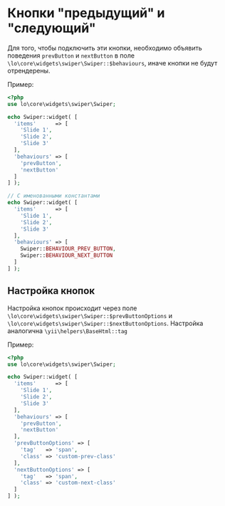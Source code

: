 # Кнопки "предыдущий" и "следующий"

Для того, чтобы подключить эти кнопки, необходимо объявить поведения `prevButton` и `nextButton` в поле `\lo\core\widgets\swiper\Swiper::$behaviours`, 
иначе кнопки не будут отрендерены.

Пример:

```PHP
<?php
use lo\core\widgets\swiper\Swiper;

echo Swiper::widget( [
  'items'      => [
    'Slide 1',
    'Slide 2',
    'Slide 3'
  ],
  'behaviours' => [
    'prevButton',
    'nextButton'
  ]
] );

// С именованными константами
echo Swiper::widget( [
  'items'      => [
    'Slide 1',
    'Slide 2',
    'Slide 3'
  ],
  'behaviours' => [
    Swiper::BEHAVIOUR_PREV_BUTTON,
    Swiper::BEHAVIOUR_NEXT_BUTTON
  ]
] );
```

## Настройка кнопок

Настройка кнопок происходит через поле `\lo\core\widgets\swiper\Swiper::$prevButtonOptions` и `\lo\core\widgets\swiper\Swiper::$nextButtonOptions`. 
Настройка аналогична `\yii\helpers\BaseHtml::tag`

Пример:

```PHP
<?php
use lo\core\widgets\swiper\Swiper;

echo Swiper::widget( [
  'items'      => [
    'Slide 1',
    'Slide 2',
    'Slide 3'
  ],
  'behaviours' => [
    'prevButton',
    'nextButton'
  ],
  'prevButtonOptions' => [
    'tag'   => 'span',
    'class' => 'custom-prev-class'
  ],
  'nextButtonOptions' => [
    'tag'   => 'span',
    'class' => 'custom-next-class'
  ]
] );
```


